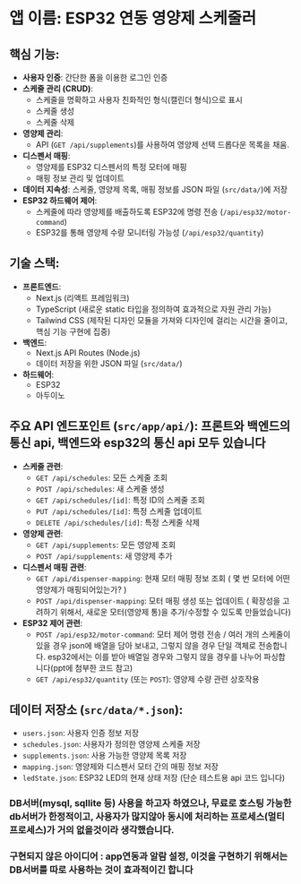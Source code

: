 # **앱 이름**: ESP32 연동 영양제 스케줄러 

## 핵심 기능:
- **사용자 인증**: 간단한 폼을 이용한 로그인 인증
- **스케줄 관리 (CRUD)**:
    - 스케줄을 명확하고 사용자 친화적인 형식(캘린더 형식)으로 표시
    - 스케줄 생성
    - 스케줄 삭제
- **영양제 관리**:
    - API (`GET /api/supplements`)를 사용하여 영양제 선택 드롭다운 목록을 채움.
- **디스펜서 매핑**:
    - 영양제를 ESP32 디스펜서의 특정 모터에 매핑
    - 매핑 정보 관리 및 업데이트
- **데이터 지속성**: 스케줄, 영양제 목록, 매핑 정보를 JSON 파일 (`src/data/`)에 저장
- **ESP32 하드웨어 제어**:
    - 스케줄에 따라 영양제를 배출하도록 ESP32에 명령 전송 (`/api/esp32/motor-command`)
    - ESP32를 통해 영양제 수량 모니터링 가능성 (`/api/esp32/quantity`)

## 기술 스택:
- **프론트엔드**:
    - Next.js (리액트 프레임워크)
    - TypeScript (새로운 static 타입을 정의하여 효과적으로 자원 관리 가능)
    - Tailwind CSS (제작된 디자인 모듈을 가져와 디자인에 걸리는 시간을 줄이고, 핵심 기능 구현에 집중)
- **백엔드**:
    - Next.js API Routes (Node.js)
    - 데이터 저장을 위한 JSON 파일 (`src/data/`)
- **하드웨어**:
    - ESP32 
    - 아두이노 

## 주요 API 엔드포인트 (`src/app/api/`): 프론트와 백엔드의 통신 api, 백엔드와 esp32의 통신 api 모두 있습니다
- **스케줄 관련**:
    - `GET /api/schedules`: 모든 스케줄 조회
    - `POST /api/schedules`: 새 스케줄 생성
    - `GET /api/schedules/[id]`: 특정 ID의 스케줄 조회
    - `PUT /api/schedules/[id]`: 특정 스케줄 업데이트
    - `DELETE /api/schedules/[id]`: 특정 스케줄 삭제
- **영양제 관련**:
    - `GET /api/supplements`: 모든 영양제 조회
    - `POST /api/supplements`: 새 영양제 추가 
- **디스펜서 매핑 관련**:
    - `GET /api/dispenser-mapping`: 현재 모터 매핑 정보 조회 ( 몇 번 모터에 어떤 영양제가 매핑되어있는가? )
    - `POST /api/dispenser-mapping`: 모터 매핑 생성 또는 업데이트 ( 확장성을 고려하기 위해서, 새로운 모터(영양제 통)을 추가/수정할 수 있도록 만들었습니다)
- **ESP32 제어 관련**:
    - `POST /api/esp32/motor-command`: 모터 제어 명령 전송 / 여러 개의 스케줄이 있을 경우 json에 배열을 담아 보내고, 그렇지 않을 경우 단일 객체로 전송합니다. esp32에서는 이를 받아 배열일 경우와 그렇지 않을 경우를 나누어 파싱합니다(ppt에 첨부한 코드 참고)
    - `GET /api/esp32/quantity` (또는 `POST`): 영양제 수량 관련 상호작용

## 데이터 저장소 (`src/data/*.json`):
- `users.json`: 사용자 인증 정보 저장
- `schedules.json`: 사용자가 정의한 영양제 스케줄 저장
- `supplements.json`: 사용 가능한 영양제 목록 저장
- `mapping.json`: 영양제와 디스펜서 모터 간의 매핑 정보 저장
- `ledState.json`: ESP32 LED의 현재 상태 저장 (단순 테스트용 api 코드 입니다)
### DB서버(mysql, sqllite 등) 사용을 하고자 하였으나, 무료로 호스팅 가능한 db서버가 한정적이고, 사용자가 많지않아 동시에 처리하는 프로세스(멀티 프로세스)가 거의 없을것이라 생각했습니다.
### 구현되지 않은 아이디어 : app연동과 알람 설정, 이것을 구현하기 위해서는 DB서버를 따로 사용하는 것이 효과적이긴 합니다